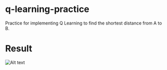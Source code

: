 # q-learning-practice
Practice for implementing Q Learning to find the shortest distance from A to B.

# Result
![Alt text](/../<master>/Capture.png?raw=true "Result")